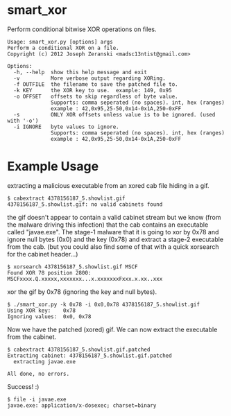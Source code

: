 smart_xor
=========

Perform conditional bitwise XOR operations on files.

~~~~
Usage: smart_xor.py [options] args
Perform a conditional XOR on a file.
Copyright (c) 2012 Joseph Zeranski <madsc13ntist@gmail.com>

Options:
  -h, --help  show this help message and exit
  -v          More verbose output regarding XORing.
  -f OUTFILE  the filename to save the patched file to.
  -k KEY      the XOR key to use.  example: 149, 0x95
  -o OFFSET   offsets to skip regardless of byte value.
              Supports: comma seperated (no spaces). int, hex (ranges)
              example : 42,0x95,25-50,0x14-0x1A,250-0xFF
  -s          ONLY XOR offsets unless value is to be ignored. (used with '-o')
  -i IGNORE   byte values to ignore.
              Supports: comma seperated (no spaces). int, hex (ranges)
              example : 42,0x95,25-50,0x14-0x1A,250-0xFF
~~~~


Example Usage
=====

extracting a malicious executable from an xored cab file hiding in a gif.

~~~~
$ cabextract 4378156187_5.showlist.gif
4378156187_5.showlist.gif: no valid cabinets found
~~~~

the gif doesn't appear to contain a valid cabinet stream but we know (from the malware driving this infection) that the cab contains an executable called "javae.exe". The stage-1 malware that it is going to xor by 0x78 and ignore null bytes (0x0) and the key (0x78) and extract a stage-2 executable from the cab. (but you could also find some of that with a quick xorsearch for the cabinet header...)

~~~~
$ xorsearch 4378156187_5.showlist.gif MSCF
Found XOR 78 position 2800: MSCFxxxx.Q.xxxxx,xxxxxxx...x.xxxxxxxFxxx.x.xx..xxx
~~~~

xor the gif by 0x78 (ignoring the key and null bytes).

~~~~
$ ./smart_xor.py -k 0x78 -i 0x0,0x78 4378156187_5.showlist.gif 
Using XOR key:    0x78
Ignoring values:  0x0, 0x78
~~~~

Now we have the patched (xored) gif.  We can now extract the executable from the cabinet.
~~~~
$ cabextract 4378156187_5.showlist.gif.patched 
Extracting cabinet: 4378156187_5.showlist.gif.patched
  extracting javae.exe

All done, no errors.
~~~~

Success! :)

~~~~
$ file -i javae.exe 
javae.exe: application/x-dosexec; charset=binary
~~~~
